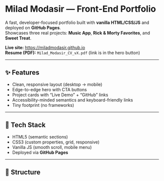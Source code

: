 # Milad Modasir — Front-End Portfolio

A fast, developer-focused portfolio built with **vanilla HTML/CSS/JS** and deployed on **GitHub Pages**.  
Showcases three real projects: **Music App**, **Rick & Morty Favorites**, and **Sweet Treat**.

**Live site:** https://miladmodasir.github.io  
**Resume (PDF):** `Milad_Modasir_CV_vX.pdf` (link is in the hero button)

---

## ✨ Features
- Clean, responsive layout (desktop → mobile)
- Edge-to-edge hero with CTA buttons
- Project cards with “Live Demo” + “GitHub” links
- Accessibility-minded semantics and keyboard-friendly links
- Tiny footprint (no frameworks)

---

## 🧱 Tech Stack
- HTML5 (semantic sections)
- CSS3 (custom properties, grid, responsive)
- Vanilla JS (smooth scroll, mobile menu)
- Deployed via **GitHub Pages**

---

## 📂 Structure

